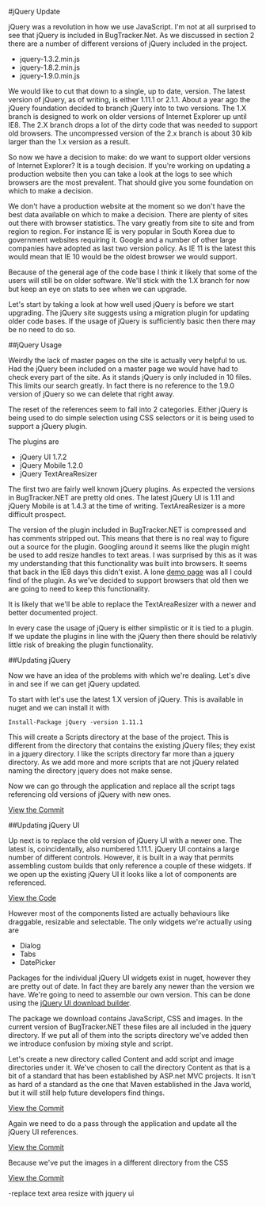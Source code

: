 #jQuery Update

jQuery was a revolution in how we use JavaScript. I'm not at all surprised to see that jQuery is included in BugTracker.Net.  As we discussed in section 2 there are a number of different versions of jQuery included in the project.

 - jquery-1.3.2.min.js
 - jquery-1.8.2.min.js
 - jquery-1.9.0.min.js

We would like to cut that down to a single, up to date, version. The latest version of jQuery, as of writing, is either 1.11.1 or 2.1.1.  About a year ago the jQuery foundation decided to branch jQuery into to two versions. The 1.X branch is designed to work on older versions of Internet Explorer up until IE8. The 2.X branch drops a lot of the dirty code that was needed to support old browsers. The uncompressed version of the 2.x branch is about 30 kib larger than the 1.x version as a result.

So now we have a decision to make: do we want to support older versions of Internet Explorer? It is a tough decision. If you're working on updating a production website then you can take a look at the logs to see which browsers are the most prevalent. That should give you some foundation on which to make a decision.

We don't have a production website at the moment so we don't have the best data available on which to make a decision. There are plenty of sites out there with browser statistics. The vary greatly from site to site and from region to region. For instance IE is very popular in South Korea due to government websites requiring it. Google and a number of other large companies have adopted as last two version policy. As IE 11 is the latest this would mean that IE 10 would be the oldest browser we would support.

Because of the general age of the code base I think it likely that some of the users will still be on older software. We'll stick with the 1.X branch for now but keep an eye on stats to see when we can upgrade.

Let's start by taking a look at how well used jQuery is before we start upgrading. The jQuery site suggests using a migration plugin for updating older code bases. If the usage of jQuery is sufficiently basic then there may be no need to do so.

##jQuery Usage

Weirdly the lack of master pages on the site is actually very helpful to us. Had the jQuery been included on a master page we would have had to check every part of the site. As it stands jQuery is only included in 10 files. This limits our search greatly. In fact there is no reference to the 1.9.0 version of jQuery so we can delete that right away.

The reset of the references seem to fall into 2 categories. Either jQuery is being used to do simple selection using CSS selectors or it is being used to support a jQuery plugin.

The plugins are

 - jQuery UI 1.7.2
 - jQuery Mobile 1.2.0
 - jQuery TextAreaResizer

 The first two are fairly well known jQuery plugins. As expected the versions in BugTracker.NET are pretty old ones. The latest jQuery UI is 1.11 and jQuery Mobile is at 1.4.3 at the time of writing. TextAreaResizer is a more difficult prospect.

 The version of the plugin included in BugTracker.NET is compressed and has comments stripped out. This means that there is no real way to figure out a source for the plugin. Googling around it seems like the plugin might be used to add resize handles to text areas. I was surprised by this as it was my understanding that this functionality was built into browsers. It seems that back in the IE8 days this didn't exist. A lone [demo page](http://itsavesyou.com/TextArea_Resizer_example.htm) was all I could find of the plugin. As we've decided to support browsers that old then we are going to need to keep this functionality.

 It is likely that we'll be able to replace the TextAreaResizer with a newer and better documented project.

In every case the usage of jQuery is either simplistic or it is tied to a plugin. If we update the plugins in line with the jQuery then there should be relativly little risk of breaking the plugin functionality.

##Updating jQuery

Now we have an idea of the problems with which we're dealing. Let's dive in and see if we can get jQuery updated.

To start with let's use the latest 1.X version of jQuery. This is available in nuget and we can install it with

```
Install-Package jQuery -version 1.11.1
```

This will create a Scripts directory at the base of the project. This is different from the directory that contains the existing jQuery files; they exist in a jquery directory. I like the scripts directory far more than a jquery directory. As we add more and more scripts that are not jQuery related naming the directory jquery does not make sense.

Now we can go through the application and replace all the script tags referencing old versions of jQuery with new ones.

[View the Commit](https://github.com/dpaquette/BugTracker.NET/commit/c6420d93fd81f84f7663521effb8ff14d452bbc1)

##Updating jQuery UI

Up next is to replace the old version of jQuery UI with a newer one. The latest is, coincidentally, also numbered 1.11.1. jQuery UI contains a large number of different controls. However, it is built in a way that permits assembling custom builds that only reference a couple of these widgets. If we open up the existing jQuery UI it looks like a lot of components are referenced.

[View the Code](https://github.com/dpaquette/BugTracker.NET/blob/3c64d84de9af96763713eae862d2b2eeeb1cf665/src/BugTracker.Web/jquery/jquery-ui-1.7.2.custom.min.js)

 However most of the components listed are actually behaviours like draggable, resizable and selectable. The only widgets we're actually using are

  - Dialog
  - Tabs
  - DatePicker

Packages for the individual jQuery UI widgets exist in nuget, however they are pretty out of date. In fact they are barely any newer than the version we have. We're going to need to assemble our own version. This can be done using the [jQuery UI download builder](http://jqueryui.com/download/#!version=1.11.1&components=1111111110011100000100000000000000000).

The package we download contains JavaScript, CSS and images. In the current version of BugTracker.NET these files are all included in the jquery directory. If we put all of them into the scripts directory we've added then we introduce confusion by mixing style and script.

Let's create a new directory called Content and add script and image directories under it. We've chosen to call the directory Content as that is a bit of a standard that has been established by ASP.net MVC projects. It isn't as hard of a standard as the one that Maven established in the Java world, but it will still help future developers find things.

[View the Commit](https://github.com/dpaquette/BugTracker.NET/commit/777264aac15f6cbfb4c3b1608591feebc5062f7d)

Again we need to do a pass through the application and update all the jQuery UI references.

[View the Commit](https://github.com/dpaquette/BugTracker.NET/commit/dd3e1e858f82111f9b997b94f13a8e78132eb48d)

Because we've put the images in a different directory from the CSS

[View the Commit](https://github.com/dpaquette/BugTracker.NET/commit/aacf56e7806ee40149b61f0dcf285cda83b8b5de)

 -replace text area resize with jquery ui

